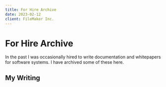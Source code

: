 ```yaml
---
title: For Hire Archive
date: 2023-02-12
client: FileMaker Inc.
---
```


# For Hire Archive 

In the past I was occasionally hired to write documentation and whitepapers for software systems. I have archived some of these here.

## My Writing